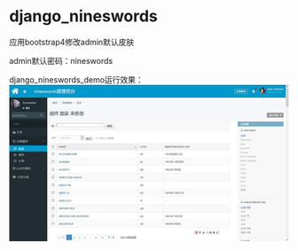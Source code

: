 # django_nineswords
应用bootstrap4修改admin默认皮肤

admin默认密码：nineswords

django_nineswords_demo运行效果：
![运行效果图](https://github.com/CUCmehp/django_nineswords/blob/master/statics/images/demo.jpg)

